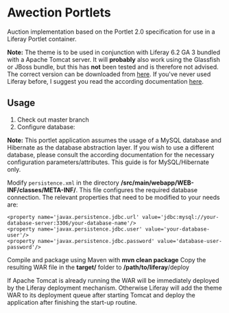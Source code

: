 # Awection Portlets
Auction implementation based on the Portlet 2.0 specification for use in a Liferay Portlet container.

**Note:** 
The theme is to be used in conjunction with Liferay 6.2 GA 3 bundled with a Apache Tomcat server. 
It will **probably** also work using the Glassfish or JBoss bundle, but this has **not** been tested and is therefore not advised.
The correct version can be downloaded from [here](http://sourceforge.net/projects/lportal/files/?source=navbar). If you've never used Liferay before, I suggest you read the according documentation [here](http://www.liferay.com/documentation/liferay-portal/6.2/user-guide).

## Usage

1. Check out master branch
2. Configure database:

**Note:** This portlet application assumes the usage of a MySQL database and Hibernate as the database abstraction layer.
If you wish to use a different database, please consult the according documentation for the necessary configuration parameters/attributes. This guide is for MySQL/Hibernate only.

Modify `persistence.xml` in the directory **/src/main/webapp/WEB-INF/classes/META-INF/**. This file configures the required database
connection. The relevant properties that need to be modified to your needs are:

```
<property name='javax.persistence.jdbc.url' value='jdbc:mysql://your-database-server:3306/your-database-name'/>
<property name='javax.persistence.jdbc.user' value='your-database-user'/>
<property name='javax.persistence.jdbc.password' value='database-user-password'/>
```
Compile and package using Maven with **mvn clean package**
Copy the resulting WAR file in the **target/** folder to **/path/to/liferay**/deploy

If Apache Tomcat is already running the WAR will be immediately deployed by the Liferay deployment mechanism. Otherwise Liferay
will add the theme WAR to its deployment queue after starting Tomcat and deploy the application after finishing the start-up routine.

